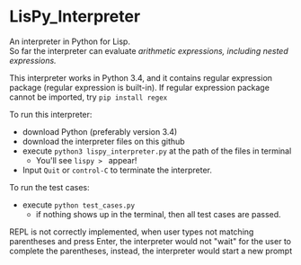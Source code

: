 # LisPy_Interpreter <br/>

An interpreter in Python for Lisp.
<br/>So far the interpreter can evaluate _arithmetic expressions, including nested expressions._

This interpreter works in Python 3.4, and it contains regular expression package (regular expression is built-in). If regular expression package cannot be imported, try `pip install regex`

To run this interpreter:
- download Python (preferably version 3.4)
- download the interpreter files on this github
- execute `python3 lispy_interpreter.py` at the path of the files in terminal
   - You'll see `lispy > ` appear!
- Input `Quit` or `control-C` to terminate the interpreter.

To run the test cases:
- execute `python test_cases.py`
   - if nothing shows up in the terminal, then all test cases are passed.

REPL is not correctly implemented, when user types not matching parentheses and press Enter, the interpreter would not "wait" for the user to complete the parentheses, instead, the interpreter would start a new prompt
